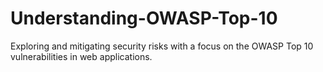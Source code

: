 # Understanding-OWASP-Top-10
Exploring and mitigating security risks with a focus on the OWASP Top 10 vulnerabilities in web applications.
